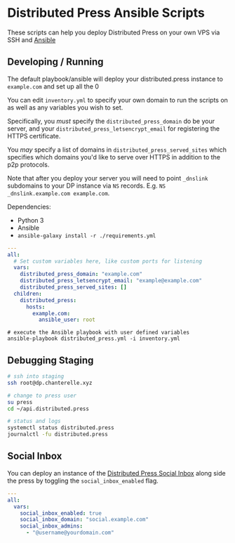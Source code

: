 # Distributed Press Ansible Scripts

These scripts can help you deploy Distributed Press on your own VPS via SSH and [Ansible](https://www.ansible.com/)

## Developing / Running

The default playbook/ansible will deploy your distributed.press instance to `example.com` and set up all the 0

You can edit `inventory.yml` to specify your own domain to run the scripts on as well as any variables you wish to set.

Specifically, you *must* specify the `distributed_press_domain` do be your server, and your `distributed_press_letsencrypt_email` for registering the HTTPS certificate.

You *may* specify a list of domains in `distributed_press_served_sites` which specifies which domains you'd like to serve over HTTPS in addition to the p2p protocols.

Note that after you deploy your server you will need to point `_dnslink` subdomains to your DP instance via `NS` records. E.g. `NS _dnslink.example.com example.com`.

Dependencies:

- Python 3
- Ansible
- `ansible-galaxy install -r ./requirements.yml`

```yaml
---
all:
  # Set custom variables here, like custom ports for listening
  vars:
    distributed_press_domain: "example.com"
    distributed_press_letsencrypt_email: "example@example.com"
    distributed_press_served_sites: []
  children:
    distributed_press:
      hosts:
        example.com:
          ansible_user: root
```

```
# execute the Ansible playbook with user defined variables
ansible-playbook distributed_press.yml -i inventory.yml
```

## Debugging Staging

```bash
# ssh into staging
ssh root@dp.chanterelle.xyz

# change to press user
su press
cd ~/api.distributed.press

# status and logs
systemctl status distributed.press
journalctl -fu distributed.press
```

## Social Inbox

You can deploy an instance of the [Distributed Press Social Inbox](https://github.com/hyphacoop/social.distributed.press) along side the press by toggling the `social_inbox_enabled` flag.

```yaml
---
all:
  vars:
    social_inbox_enabled: true
    social_inbox_domain: "social.example.com"
    social_inbox_admins:
      - "@username@yourdomain.com"
```

